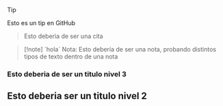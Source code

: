 >[!tip]
>Esto es un tip en GitHub

>Esto deberìa de ser una cita

>[!note] ´hola´
>Nota: Esto debería de ser una nota, probando distintos tipos de texto dentro de una nota

### Esto deberia de ser un titulo nivel 3

## Esto deberia ser un titulo nivel 2
